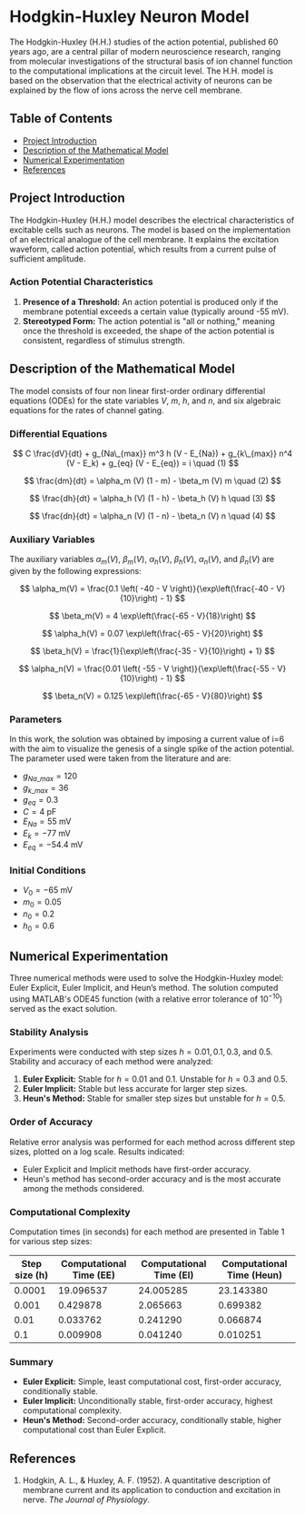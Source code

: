 # Hodgkin-Huxley Neuron Model

The Hodgkin-Huxley (H.H.) studies of the action potential, published 60 years ago, are a central pillar of modern neuroscience research, ranging from molecular investigations of the structural basis of ion channel function to the computational implications at the circuit level. The H.H. model is based on the observation that the electrical activity of neurons can be explained by the flow of ions across the nerve cell membrane.

## Table of Contents

<ul>
<li><a href="#project-introduction">Project Introduction</a></li>
<li><a href="#description-of-the-mathematical-model">Description of the Mathematical Model</a></li>
<li><a href="#numerical-experimentation">Numerical Experimentation</a></li>
<li><a href="#references">References</a></li>
</ul>

## Project Introduction

The Hodgkin-Huxley (H.H.) model describes the electrical characteristics of excitable cells such as neurons. The model is based on the implementation of an electrical analogue of the cell membrane. It explains the excitation waveform, called action potential, which results from a current pulse of sufficient amplitude.

### Action Potential Characteristics

1. **Presence of a Threshold:** An action potential is produced only if the membrane potential exceeds a certain value (typically around -55 mV).
2. **Stereotyped Form:** The action potential is "all or nothing," meaning once the threshold is exceeded, the shape of the action potential is consistent, regardless of stimulus strength.


## Description of the Mathematical Model

The model consists of four non linear first-order ordinary differential equations (ODEs) for the state variables $V$, $m$, $h$, and $n$, and six algebraic equations for the rates of channel gating.

### Differential Equations

$$
C \frac{dV}{dt} + g_{Na\_{max}} m^3 h (V - E_{Na}) + g_{k\_{max}} n^4 (V - E_k) + g_{eq} (V - E_{eq}) = i \quad (1)
$$

$$
\frac{dm}{dt} = \alpha_m (V) (1 - m) - \beta_m (V) m \quad (2)
$$

$$
\frac{dh}{dt} = \alpha_h (V) (1 - h) - \beta_h (V) h \quad (3)
$$

$$
\frac{dn}{dt} = \alpha_n (V) (1 - n) - \beta_n (V) n \quad (4)
$$

### Auxiliary Variables

The auxiliary variables $\alpha_m(V)$, $\beta_m(V)$, $\alpha_h(V)$, $\beta_h(V)$, $\alpha_n(V)$, and $\beta_n(V)$ are given by the following expressions:

$$
\alpha_m(V) = \frac{0.1 \left( -40 - V \right)}{\exp\left(\frac{-40 - V}{10}\right) - 1}
$$

$$
\beta_m(V) = 4 \exp\left(\frac{-65 - V}{18}\right)
$$

$$
\alpha_h(V) = 0.07 \exp\left(\frac{-65 - V}{20}\right)
$$

$$
\beta_h(V) = \frac{1}{\exp\left(\frac{-35 - V}{10}\right) + 1}
$$

$$
\alpha_n(V) = \frac{0.01 \left( -55 - V \right)}{\exp\left(\frac{-55 - V}{10}\right) - 1}
$$

$$
\beta_n(V) = 0.125 \exp\left(\frac{-65 - V}{80}\right)
$$


### Parameters
In this work, the solution was obtained by imposing a current value of i=6 with the aim to visualize the genesis of a single spike of the action potential. The parameter used were taken from the literature and are:
- $g_{Na\_{max}} = 120$
- $g_{k\_{max}} = 36$
- $g_{eq} = 0.3$
- $C = 4$ pF
- $E_{Na} = 55$ mV
- $E_k = -77$ mV
- $E_{eq} = -54.4$ mV

### Initial Conditions

- $V_{0} = -65$ mV
- $m_{0} = 0.05$
- $n_{0} = 0.2$
- $h_{0} = 0.6$

## Numerical Experimentation

Three numerical methods were used to solve the Hodgkin-Huxley model: Euler Explicit, Euler Implicit, and Heun’s method. The solution computed using MATLAB's ODE45 function (with a relative error tolerance of $10^{-10}$) served as the exact solution.

### Stability Analysis

Experiments were conducted with step sizes $h = 0.01, 0.1, 0.3,$ and $0.5$. Stability and accuracy of each method were analyzed:

1. **Euler Explicit:** Stable for $h = 0.01$ and $0.1$. Unstable for $h = 0.3$ and $0.5$.
2. **Euler Implicit:** Stable but less accurate for larger step sizes.
3. **Heun's Method:** Stable for smaller step sizes but unstable for $h = 0.5$.

### Order of Accuracy

Relative error analysis was performed for each method across different step sizes, plotted on a log scale. Results indicated:
- Euler Explicit and Implicit methods have first-order accuracy.
- Heun's method has second-order accuracy and is the most accurate among the methods considered.

### Computational Complexity

Computation times (in seconds) for each method are presented in Table 1 for various step sizes:

| Step size (h) | Computational Time (EE) | Computational Time (EI) | Computational Time (Heun) |
|---------------|--------------------------|--------------------------|---------------------------|
| 0.0001        | 19.096537                | 24.005285                | 23.143380                 |
| 0.001         | 0.429878                 | 2.065663                 | 0.699382                  |
| 0.01          | 0.033762                 | 0.241290                 | 0.066874                  |
| 0.1           | 0.009908                 | 0.041240                 | 0.010251                  |

### Summary

- **Euler Explicit:** Simple, least computational cost, first-order accuracy, conditionally stable.
- **Euler Implicit:** Unconditionally stable, first-order accuracy, highest computational complexity.
- **Heun's Method:** Second-order accuracy, conditionally stable, higher computational cost than Euler Explicit.

## References

1. Hodgkin, A. L., & Huxley, A. F. (1952). A quantitative description of membrane current and its application to conduction and excitation in nerve. _The Journal of Physiology_.
